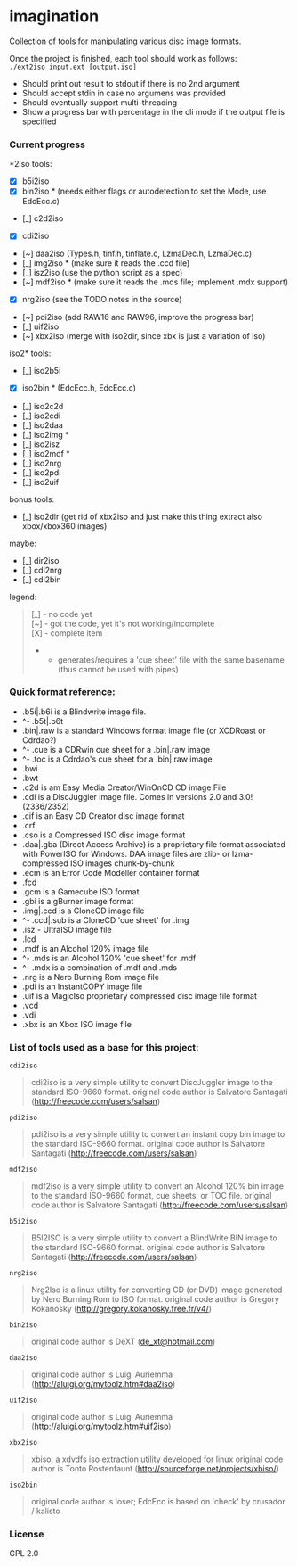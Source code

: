 # imagination

Collection of tools for manipulating various disc image formats.

Once the project is finished, each tool should work as follows:  
`./ext2iso input.ext [output.iso]`
- Should print out result to stdout if there is no 2nd argument
- Should accept stdin in case no argumens was provided
- Should eventually support multi-threading
- Show a progress bar with percentage in the cli mode if the output file is specified


### Current progress

*2iso tools:
- [x] b5i2iso
- [x] bin2iso * (needs either flags or autodetection to set the Mode, use EdcEcc.c)
- [_] c2d2iso
- [x] cdi2iso
- [~] daa2iso   (Types.h, tinf.h, tinflate.c, LzmaDec.h, LzmaDec.c)
- [_] img2iso * (make sure it reads the .ccd file)
- [_] isz2iso   (use the python script as a spec)
- [~] mdf2iso * (make sure it reads the .mds file; implement .mdx support)
- [x] nrg2iso   (see the TODO notes in the source)
- [~] pdi2iso   (add RAW16 and RAW96, improve the progress bar)
- [_] uif2iso
- [~] xbx2iso   (merge with iso2dir, since xbx is just a variation of iso)

iso2* tools:
- [_] iso2b5i
- [X] iso2bin * (EdcEcc.h, EdcEcc.c)
- [_] iso2c2d
- [_] iso2cdi
- [_] iso2daa
- [_] iso2img *
- [_] iso2isz
- [_] iso2mdf *
- [_] iso2nrg
- [_] iso2pdi
- [_] iso2uif

bonus tools:
- [_] iso2dir (get rid of xbx2iso and just make this thing extract also xbox/xbox360 images)

maybe:
- [_] dir2iso
- [_] cdi2nrg
- [_] cdi2bin

legend:
>[_] - no code yet  
>[~] - got the code, yet it's not working/incomplete  
>[X] - complete item  
> *  - generates/requires a 'cue sheet' file with the same basename (thus cannot be used with pipes)


### Quick format reference:

- .b5i|.b6i is a Blindwrite image file.
- ^- .b5t|.b6t 
- .bin|.raw is a standard Windows format image file (or XCDRoast or Cdrdao?)
- ^- .cue is a CDRwin cue sheet for a .bin|.raw image
- ^- .toc is a Cdrdao's cue sheet for a .bin|.raw image
- .bwi
- .bwt
- .c2d is am Easy Media Creator/WinOnCD CD image File
- .cdi is a DiscJuggler image file. Comes in versions 2.0 and 3.0! (2336/2352)
- .cif is an Easy CD Creator disc image format
- .crf
- .cso is a Compressed ISO disc image format
- .daa|.gba (Direct Access Archive) is a proprietary file format associated with PowerISO for Windows.
   DAA image files are zlib- or lzma-compressed ISO images chunk-by-chunk
- .ecm is an Error Code Modeller container format
- .fcd 
- .gcm is a Gamecube ISO format
- .gbi is a gBurner image format
- .img|.ccd is a CloneCD image file
- ^- .ccd|.sub is a CloneCD 'cue sheet' for .img
- .isz - UltraISO image file
- .lcd
- .mdf is an Alcohol 120% image file
- ^- .mds is an Alcohol 120% 'cue sheet' for .mdf
-    ^- .mdx is a combination of .mdf and .mds
- .nrg is a Nero Burning Rom image file
- .pdi is an InstantCOPY image file
- .uif is a MagicIso proprietary compressed disc image file format
- .vcd
- .vdi
- .xbx is an Xbox ISO image file


### List of tools used as a base for this project:

`cdi2iso`
>cdi2iso is a very simple utility to convert DiscJuggler image to the standard ISO-9660 format.
original code author is Salvatore Santagati (http://freecode.com/users/salsan)

`pdi2iso`
>pdi2iso is a very simple utility to convert an instant copy bin image to the standard ISO-9660 format.
original code author is Salvatore Santagati (http://freecode.com/users/salsan)

`mdf2iso`
>mdf2iso is a very simple utility to convert an Alcohol 120% bin image to the standard ISO-9660 format, cue sheets, or TOC file.
original code author is Salvatore Santagati (http://freecode.com/users/salsan)

`b5i2iso`
>B5I2ISO is a very simple utility to convert a BlindWrite BIN image to the standard ISO-9660 format.
original code author is Salvatore Santagati (http://freecode.com/users/salsan)

`nrg2iso`
>Nrg2Iso is a linux utility for converting CD (or DVD) image generated by Nero Burning Rom to ISO format.
original code author is Gregory Kokanosky (http://gregory.kokanosky.free.fr/v4/)

`bin2iso`
>original code author is DeXT (de_xt@hotmail.com)

`daa2iso`
>original code author is Luigi Auriemma (http://aluigi.org/mytoolz.htm#daa2iso)

`uif2iso`
>original code author is Luigi Auriemma (http://aluigi.org/mytoolz.htm#uif2iso)

`xbx2iso`
>xbiso, a xdvdfs iso extraction utility developed for linux
original code author is Tonto Rostenfaunt (http://sourceforge.net/projects/xbiso/)

`iso2bin`
>original code author is loser; EdcEcc is based on 'check' by crusador / kalisto


### License

GPL 2.0
